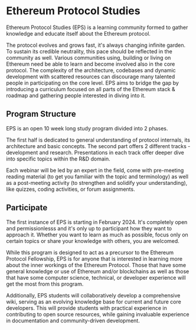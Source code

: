 # Ethereum Protocol Studies

Ethereum Protocol Studies (EPS) is a learning community formed to gather knowledge and educate itself about the Ethereum protocol. 

The protocol evolves and grows fast, it's always changing infinite garden. To sustain its credible neutrality, this pace should be reflected in the community as well. Various communities using, building or living on Ethereum need be able to learn and become involved also in the core protocol. The complexity of the architecture, codebases and dynamic development with scattered resources can discourage many talented people in participating on the core level. EPS aims to bridge the gap by introducing a curriculum focused on all parts of the Ethereum stack & roadmap and gathering people interested in diving into it. 

## Program Structure

EPS is an open 10 week long study program divided into 2 phases. 

The first half is dedicated to general understanding of protocol internals, its architecture and basic concepts. The second part offers 2 different tracks - development and research. Presentations in each track offer deeper dive into specific topics within the R&D domain.  

Each webinar will be led by an expert in the field, come with pre-meeting reading material (to get you familiar with the topic and terminology) as well as a post-meeting activity (to strengthen and solidify your understanding), like quizzes, coding activities, or forum assignments.

## Participate

The first instance of EPS is starting in February 2024. It's completely open and permissionlesss and it's only up to participant how they want to approach it. Whether you want to learn as much as possible, focus only on certain topics or share your knowledge with others, you are welcomed.

While this program is designed to act as a precursor to the Ethereum Protocol Fellowship, EPS is for anyone that is interested in learning more about the inner workings of the Ethereum Protocol. Those that have some general knowledge or use of Ethereum and/or blockchains as well as those that have some computer science, technical, or developer experience will get the most from this program.

Additionally, EPS students will collaboratively develop a comprehensive wiki, serving as an evolving knowledge base for current and future core developers. This will provide students with practical experience in contributing to open source resources, while gaining invaluable experience in documentation and community-driven development.

